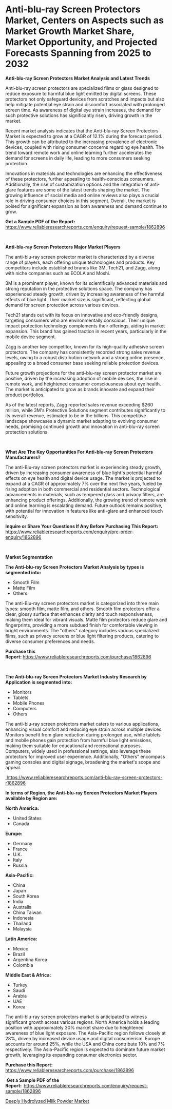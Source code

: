 <p><h1>Anti-blu-ray Screen Protectors Market, Centers on Aspects such as Market Growth Market Share, Market Opportunity, and Projected Forecasts Spanning from 2025 to 2032</h1></p><p><strong>Anti-blu-ray Screen Protectors Market Analysis and Latest Trends</strong></p>
<p><p>Anti-blu-ray screen protectors are specialized films or glass designed to reduce exposure to harmful blue light emitted by digital screens. These protectors not only safeguard devices from scratches and impacts but also help mitigate potential eye strain and discomfort associated with prolonged screen time. As awareness of digital eye strain increases, the demand for such protective solutions has significantly risen, driving growth in the market.</p><p>Recent market analysis indicates that the Anti-blu-ray Screen Protectors Market is expected to grow at a CAGR of 12.1% during the forecast period. This growth can be attributed to the increasing prevalence of electronic devices, coupled with rising consumer concerns regarding eye health. The trend toward remote work and online learning further accelerates the demand for screens in daily life, leading to more consumers seeking protection.</p><p>Innovations in materials and technologies are enhancing the effectiveness of these protectors, further appealing to health-conscious consumers. Additionally, the rise of customization options and the integration of anti-glare features are some of the latest trends shaping the market. The growing influence of social media and online reviews also plays a crucial role in driving consumer choices in this segment. Overall, the market is poised for significant expansion as both awareness and demand continue to grow.</p></p>
<p><strong>Get a Sample PDF of the Report:&nbsp;</strong> <a href="https://www.reliableresearchreports.com/enquiry/request-sample/1862896?utm_campaign=2298&utm_medium=2&utm_source=Github&utm_content=ia&utm_term=05042025&utm_id=anti-blu-ray-screen-protectors">https://www.reliableresearchreports.com/enquiry/request-sample/1862896</a></p>
<p>&nbsp;</p>
<p><strong>Anti-blu-ray Screen Protectors Major Market Players</strong></p>
<p><p>The anti-blu-ray screen protector market is characterized by a diverse range of players, each offering unique technologies and products. Key competitors include established brands like 3M, Tech21, and Zagg, along with niche companies such as ECOLA and Moshi. </p><p>3M is a prominent player, known for its scientifically advanced materials and strong reputation in the protective solutions space. The company has experienced steady growth, driven by increasing awareness of the harmful effects of blue light. Their market size is significant, reflecting global demand for screen protection across various devices.</p><p>Tech21 stands out with its focus on innovative and eco-friendly designs, targeting consumers who are environmentally conscious. Their unique impact protection technology complements their offerings, aiding in market expansion. This brand has gained traction in recent years, particularly in the mobile device segment.</p><p>Zagg is another key competitor, known for its high-quality adhesive screen protectors. The company has consistently recorded strong sales revenue levels, owing to a robust distribution network and a strong online presence, appealing to a broad consumer base seeking reliable protection devices.</p><p>Future growth projections for the anti-blu-ray screen protector market are positive, driven by the increasing adoption of mobile devices, the rise in remote work, and heightened consumer consciousness about eye health. The market is anticipated to grow as brands innovate and expand their product portfolios.</p><p>As of the latest reports, Zagg reported sales revenue exceeding $260 million, while 3M's Protective Solutions segment contributes significantly to its overall revenue, estimated to be in the billions. This competitive landscape showcases a dynamic market adapting to evolving consumer needs, promising continued growth and innovation in anti-blu-ray screen protection solutions.</p></p>
<p>&nbsp;</p>
<p><strong>What Are The Key Opportunities For Anti-blu-ray Screen Protectors Manufacturers?</strong></p>
<p><p>The anti-Blu-ray screen protectors market is experiencing steady growth, driven by increasing consumer awareness of blue light's potential harmful effects on eye health and digital device usage. The market is projected to expand at a CAGR of approximately 7% over the next five years, fueled by rising adoption in both commercial and residential sectors. Technological advancements in materials, such as tempered glass and privacy filters, are enhancing product offerings. Additionally, the growing trend of remote work and online learning is escalating demand. Future outlook remains positive, with potential for innovation in features like anti-glare and enhanced touch sensitivity.</p></p>
<p><strong>Inquire or Share Your Questions If Any Before Purchasing This Report:</strong> <a href="https://www.reliableresearchreports.com/enquiry/pre-order-enquiry/1862896?utm_campaign=2298&utm_medium=2&utm_source=Github&utm_content=ia&utm_term=05042025&utm_id=anti-blu-ray-screen-protectors">https://www.reliableresearchreports.com/enquiry/pre-order-enquiry/1862896</a></p>
<p>&nbsp;</p>
<p><strong>Market Segmentation</strong></p>
<p><strong>The Anti-blu-ray Screen Protectors Market Analysis by types is segmented into:</strong></p>
<p><ul><li>Smooth Film</li><li>Matte Film</li><li>Others</li></ul></p>
<p><p>The anti-Blu-ray screen protectors market is categorized into three main types: smooth film, matte film, and others. Smooth film protectors offer a clear, glossy surface that enhances clarity and touch responsiveness, making them ideal for vibrant visuals. Matte film protectors reduce glare and fingerprints, providing a more subdued finish for comfortable viewing in bright environments. The "others" category includes various specialized films, such as privacy screens or blue light filtering products, catering to diverse consumer preferences and needs.</p></p>
<p><strong>Purchase this Report:&nbsp;</strong><a href="https://www.reliableresearchreports.com/purchase/1862896?utm_campaign=2298&utm_medium=2&utm_source=Github&utm_content=ia&utm_term=05042025&utm_id=anti-blu-ray-screen-protectors">https://www.reliableresearchreports.com/purchase/1862896</a></p>
<p>&nbsp;</p>
<p><strong>The Anti-blu-ray Screen Protectors Market Industry Research by Application is segmented into:</strong></p>
<p><ul><li>Monitors</li><li>Tablets</li><li>Mobile Phones</li><li>Computers</li><li>Others</li></ul></p>
<p><p>The anti-blu-ray screen protectors market caters to various applications, enhancing visual comfort and reducing eye strain across multiple devices. Monitors benefit from glare reduction during prolonged use, while tablets and mobile phones gain protection from harmful blue light emissions, making them suitable for educational and recreational purposes. Computers, widely used in professional settings, also leverage these protectors for improved user experience. Additionally, "Others" encompass gaming consoles and digital signage, broadening the market's scope and appeal.</p></p>
<p><a href="https://www.reliableresearchreports.com/anti-blu-ray-screen-protectors-r1862896?utm_campaign=2298&utm_medium=2&utm_source=Github&utm_content=ia&utm_term=05042025&utm_id=anti-blu-ray-screen-protectors">&nbsp;https://www.reliableresearchreports.com/anti-blu-ray-screen-protectors-r1862896</a></p>
<p><strong>In terms of Region, the Anti-blu-ray Screen Protectors Market Players available by Region are:</strong></p>
<p>
    <p> <strong> North America: </strong>
        <ul>
            <li>United States</li>
            <li>Canada</li>
        </ul>
        </p> 
    <p> <strong> Europe: </strong>
        <ul>
            <li>Germany</li>
            <li>France</li>
            <li>U.K.</li>
            <li>Italy</li>
            <li>Russia</li>
        </ul>
        </p> 
    <p> <strong> Asia-Pacific: </strong>
        <ul>
            <li>China</li>
            <li>Japan</li>
            <li>South Korea</li>
            <li>India</li>
            <li>Australia</li>
            <li>China Taiwan</li>
            <li>Indonesia</li>
            <li>Thailand</li>
            <li>Malaysia</li>
        </ul>
        </p> 
    <p> <strong> Latin America: </strong>
        <ul>
            <li>Mexico</li>
            <li>Brazil</li>
            <li>Argentina Korea</li>
            <li>Colombia</li>
        </ul>
        </p> 
    <p> <strong> Middle East & Africa: </strong>
        <ul>
            <li>Turkey</li>
            <li>Saudi</li>
            <li>Arabia</li>
            <li>UAE</li>
            <li>Korea</li>
        </ul>
    </p>
    </p>
<p><p>The anti-blu-ray screen protectors market is anticipated to witness significant growth across various regions. North America holds a leading position with approximately 30% market share due to heightened awareness of blue light exposure. The Asia-Pacific region follows closely at 28%, driven by increased device usage and digital consumerism. Europe accounts for around 25%, while the USA and China contribute 10% and 7% respectively. The Asia-Pacific region is expected to dominate future market growth, leveraging its expanding consumer electronics sector.</p></p>
<p><strong>Purchase this Report: </strong><a href="https://www.reliableresearchreports.com/purchase/1862896?utm_campaign=2298&utm_medium=2&utm_source=Github&utm_content=ia&utm_term=05042025&utm_id=anti-blu-ray-screen-protectors">https://www.reliableresearchreports.com/purchase/1862896</a></p>
<p>&nbsp;<strong>Get a Sample PDF of the Report:&nbsp;&nbsp;</strong><a href="https://www.reliableresearchreports.com/enquiry/request-sample/1862896?utm_campaign=2298&utm_medium=2&utm_source=Github&utm_content=ia&utm_term=05042025&utm_id=anti-blu-ray-screen-protectors">https://www.reliableresearchreports.com/enquiry/request-sample/1862896</a></p>
<p><strong></strong></p>
<p><p><a href="https://github.com/maclarensidney/Market-Research-Report-List-1/blob/main/deeply-hydrolyzed-milk-powder-market.md?utm_campaign=2298&utm_medium=2&utm_source=Github&utm_content=ia&utm_term=05042025&utm_id=anti-blu-ray-screen-protectors">Deeply Hydrolyzed Milk Powder Market</a></p></p>